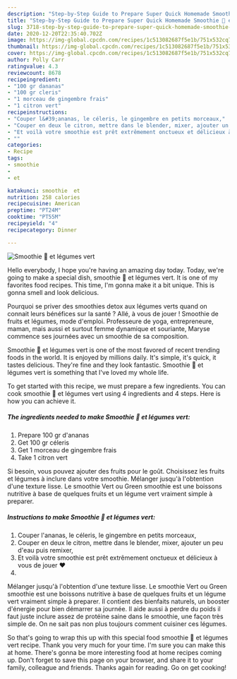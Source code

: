 ```yaml
---
description: "Step-by-Step Guide to Prepare Super Quick Homemade Smoothie 🍍 et légumes vert"
title: "Step-by-Step Guide to Prepare Super Quick Homemade Smoothie 🍍 et légumes vert"
slug: 3718-step-by-step-guide-to-prepare-super-quick-homemade-smoothie-et-legumes-vert
date: 2020-12-20T22:35:40.702Z
image: https://img-global.cpcdn.com/recipes/1c513082687f5e1b/751x532cq70/smoothie-🍍-et-legumes-vert-photo-principale-de-la-recette.jpg
thumbnail: https://img-global.cpcdn.com/recipes/1c513082687f5e1b/751x532cq70/smoothie-🍍-et-legumes-vert-photo-principale-de-la-recette.jpg
cover: https://img-global.cpcdn.com/recipes/1c513082687f5e1b/751x532cq70/smoothie-🍍-et-legumes-vert-photo-principale-de-la-recette.jpg
author: Polly Carr
ratingvalue: 4.3
reviewcount: 8678
recipeingredient:
- "100 gr dananas"
- "100 gr cleris"
- "1 morceau de gingembre frais"
- "1 citron vert"
recipeinstructions:
- "Couper l&#39;ananas, le céleris, le gingembre en petits morceaux,"
- "Couper en deux le citron, mettre dans le blender, mixer, ajouter un peu d&#39;eau puis remixer,"
- "Et voilà votre smoothie est prêt extrêmement onctueux et délicieux à vous de jouer ❤️"
- ""
categories:
- Recipe
tags:
- smoothie
- 
- et

katakunci: smoothie  et 
nutrition: 258 calories
recipecuisine: American
preptime: "PT24M"
cooktime: "PT55M"
recipeyield: "4"
recipecategory: Dinner

---
```



![Smoothie 🍍 et légumes vert](https://img-global.cpcdn.com/recipes/1c513082687f5e1b/751x532cq70/smoothie-🍍-et-legumes-vert-photo-principale-de-la-recette.jpg)

Hello everybody, I hope you're having an amazing day today. Today, we're going to make a special dish, smoothie 🍍 et légumes vert. It is one of my favorites food recipes. This time, I'm gonna make it a bit unique. This is gonna smell and look delicious.

Pourquoi se priver des smoothies detox aux légumes verts quand on connait leurs bénéfices sur la santé ? Allé, à vous de jouer ! Smoothie de fruits et légumes, mode d&#39;emploi. Professeure de yoga, entrepreneure, maman, mais aussi et surtout femme dynamique et souriante, Maryse commence ses journées avec un smoothie de sa composition.

Smoothie 🍍 et légumes vert is one of the most favored of recent trending foods in the world. It is enjoyed by millions daily. It's simple, it's quick, it tastes delicious. They're fine and they look fantastic. Smoothie 🍍 et légumes vert is something that I've loved my whole life.


To get started with this recipe, we must prepare a few ingredients. You can cook smoothie 🍍 et légumes vert using 4 ingredients and 4 steps. Here is how you can achieve it.

<!--inarticleads1-->

##### The ingredients needed to make Smoothie 🍍 et légumes vert:

1. Prepare 100 gr d&#39;ananas
1. Get 100 gr céleris
1. Get 1 morceau de gingembre frais
1. Take 1 citron vert


Si besoin, vous pouvez ajouter des fruits pour le goût. Choisissez les fruits et légumes à inclure dans votre smoothie. Mélanger jusqu&#39;à l&#39;obtention d&#39;une texture lisse. Le smoothie Vert ou Green smoothie est une boissons nutritive à base de quelques fruits et un légume vert vraiment simple à preparer. 

<!--inarticleads2-->

##### Instructions to make Smoothie 🍍 et légumes vert:

1. Couper l&#39;ananas, le céleris, le gingembre en petits morceaux,
1. Couper en deux le citron, mettre dans le blender, mixer, ajouter un peu d&#39;eau puis remixer,
1. Et voilà votre smoothie est prêt extrêmement onctueux et délicieux à vous de jouer ❤️
1. 


Mélanger jusqu&#39;à l&#39;obtention d&#39;une texture lisse. Le smoothie Vert ou Green smoothie est une boissons nutritive à base de quelques fruits et un légume vert vraiment simple à preparer. Il contient des bienfaits naturels, un booster d&#39;énergie pour bien démarrer sa journée. Il aide aussi à perdre du poids il faut juste inclure assez de protéine saine dans le smoothie, une façon très simple de. On ne sait pas non plus toujours comment cuisiner ces légumes. 

So that's going to wrap this up with this special food smoothie 🍍 et légumes vert recipe. Thank you very much for your time. I'm sure you can make this at home. There's gonna be more interesting food at home recipes coming up. Don't forget to save this page on your browser, and share it to your family, colleague and friends. Thanks again for reading. Go on get cooking!
